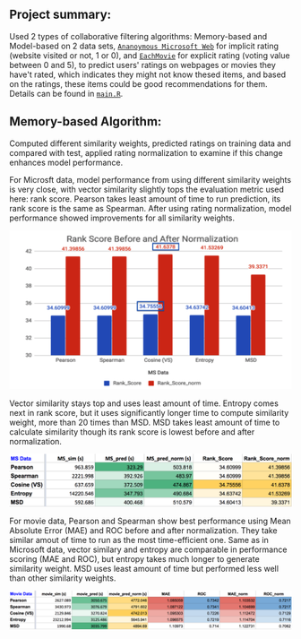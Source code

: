 ## Project summary: 

Used 2 types of collaborative filtering algorithms: Memory-based and Model-based on 2 data sets, [`Ananoymous Microsoft Web`](https://archive.ics.uci.edu/ml/datasets/Anonymous+Microsoft+Web+Data) for implicit rating (website visited or not, 1 or 0), and [`EachMovie`](http://www.gatsby.ucl.ac.uk/~chuwei/data/EachMovie/eachmovie.html) for explicit rating (voting value between 0 and 5), to predict users' ratings on webpages or movies they have't rated, which indicates they might not know thesed items, and based on the ratings, these items could be good recommendations for them. Details can be found in [`main.R`](https://github.com/ginnyqg/collaborative-filtering/blob/master/doc/main.R).

## Memory-based Algorithm:

Computed different similarity weights, predicted ratings on training data and compared with test, applied rating normalization to examine if this change enhances model performance. 

For Microsft data, model performance from using different similarity weights is very close, with vector similarity slightly tops the evaluation metric used here: rank score. Pearson takes least amount of time to run prediction, its rank score is the same as Spearman. After using rating normalization, model performance showed improvements for all similarity weights. 

![image](figs/Mem_based_MS_norm_Comp.png)

Vector similarity stays top and uses least amount of time. Entropy comes next in rank score, but it uses significantly longer time to compute similarity weight, more than 20 times than MSD. MSD takes least amount of time to calculate similarity though its rank score is lowest before and after normalization.

![image](figs/Mem_based_MS_Comp.png)

For movie data, Pearson and Spearman show best performance using Mean Absolute Error (MAE) and ROC before and after normalization. They take similar amout of time to run as the most time-efficient one. Same as in Microsoft data, vector similary and entropy are comparable in performance scoring (MAE and ROC), but entropy takes much longer to generate similarity weight. MSD uses least amount of time but performed less well than other similarity weights.

![image](figs/Mem_based_movie_Comp.png)
